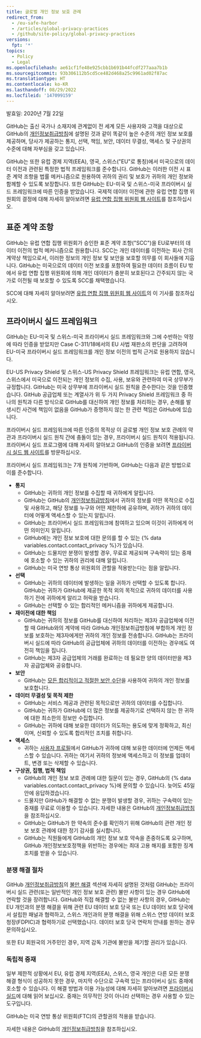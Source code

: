 ```yaml
---
title: 글로벌 개인 정보 보호 관례
redirect_from:
  - /eu-safe-harbor
  - /articles/global-privacy-practices
  - /github/site-policy/global-privacy-practices
versions:
  fpt: '*'
topics:
  - Policy
  - Legal
ms.openlocfilehash: ae61cf1fe48e925cbb1b691b44fcdf277aaa7b1b
ms.sourcegitcommit: 93b306112b5cd5ce482d468a25c9961ad02f87ac
ms.translationtype: HT
ms.contentlocale: ko-KR
ms.lasthandoff: 08/29/2022
ms.locfileid: '147099159'
---
```

발효일: 2020년 7월 22일

GitHub는 출신 국가나 소재지에 관계없이 전 세계 모든 사용자와 고객을 대상으로 GitHub의 [개인정보취급방침](/github/site-policy/github-privacy-statement#githubs-global-privacy-practices)에 설명된 것과 같이 똑같이 높은 수준의 개인 정보 보호를 제공하며, 당사가 제공하는 통지, 선택, 책임, 보안, 데이터 무결성, 액세스 및 구상권의 수준에 대해 자부심을 갖고 있습니다. 

GitHub는 또한 유럽 경제 지역(EEA), 영국, 스위스("EU"로 통칭)에서 미국으로의 데이터 이전과 관련된 특정한 법적 프레임워크를 준수합니다. GitHub는 이러한 이전 시 표준 계약 조항을 법률 메커니즘으로 원용하여 귀하의 권리 및 보호가 귀하의 개인 정보와 함께할 수 있도록 보장합니다. 또한 GitHub는 EU-미국 및 스위스-미국 프라이버시 실드 프레임워크에 따른 인증을 받았습니다. 국제적 데이터 이전에 관한 유럽 연합 집행 위원회의 결정에 대해 자세히 알아보려면 [유럽 연합 집행 위원회 웹 사이트](https://ec.europa.eu/info/law/law-topic/data-protection/international-dimension-data-protection_en)를 참조하십시오.

## 표준 계약 조항

GitHub는 유럽 연합 집행 위원회가 승인한 표준 계약 조항("SCC")을 EU로부터의 데이터 이전의 법적 메커니즘으로 원용합니다. SCC는 개인 데이터를 이전하는 회사 간의 계약상 책임으로서, 이러한 정보의 개인 정보 및 보안을 보호할 의무를 이 회사들에 지웁니다. GitHub는 미국으로의 데이터 이전 보호를 포함하여 필요한 데이터 흐름이 EU 밖에서 유럽 연합 집행 위원회에 의해 개인 데이터가 충분히 보호된다고 간주되지 않는 국가로 이전될 때 보호할 수 있도록 SCC를 채택했습니다. 

SCC에 대해 자세히 알아보려면 [유럽 연합 집행 위원회 웹 사이트](https://ec.europa.eu/info/law/law-topic/data-protection/international-dimension-data-protection/standard-contractual-clauses-scc_en)의 이 기사를 참조하십시오. 

## 프라이버시 실드 프레임워크

GitHub는 EU-미국 및 스위스-미국 프라이버시 실드 프레임워크와 그에 수반하는 약정에 따라 인증을 받았지만 Case C-311/18에서의 EU 사법 재판소의 판단을 고려하여 EU-미국 프라이버시 실드 프레임워크를 개인 정보 이전의 법적 근거로 원용하지 않습니다.

EU-US Privacy Shield 및 스위스-US Privacy Shield 프레임워크는 유럽 연합, 영국, 스위스에서 미국으로 이전되는 개인 정보의 수집, 사용, 보유와 관련하여 미국 상무부가 규정합니다. GitHub는 미국 상무부에 프라이버시 실드 원칙을 준수한다는 것을 인증했습니다. GitHub 공급업체 또는 계열사가 위 두 가지 Privacy Shield 프레임워크 중 하나의 원칙과 다른 방식으로 GitHub를 대신하여 개인 정보를 처리하는 경우, 손해를 발생시킨 사건에 책임이 없음을 GitHub가 증명하지 않는 한 관련 책임은 GitHub에 있습니다.

프라이버시 실드 프레임워크에 따른 인증의 목적상 이 글로벌 개인 정보 보호 관례의 약관과 프라이버시 실드 원칙 간에 충돌이 있는 경우, 프라이버시 실드 원칙이 적용됩니다. 프라이버시 실드 프로그램에 대해 자세히 알아보고 GitHub의 인증을 보려면 [프라이버시 실드 웹 사이트](https://www.privacyshield.gov/)를 방문하십시오.

프라이버시 실드 프레임워크는 7개 원칙에 기반하며, GitHub는 다음과 같은 방법으로 이를 준수합니다.

- **통지**
  - GitHub는 귀하의 개인 정보를 수집할 때 귀하에게 알립니다.
  - GitHub는 GitHub의 [개인정보취급방침](/articles/github-privacy-statement/)에서 귀하의 정보를 어떤 목적으로 수집 및 사용하고, 해당 정보를 누구와 어떤 제한하에 공유하며, 귀하가 귀하의 데이터에 어떻게 액세스할 수 있는지 알립니다.
  - GitHub는 프라이버시 실드 프레임워크에 참여하고 있으며 이것이 귀하에게 어떤 의미인지 알립니다.
  - GitHub에는 개인 정보 보호에 대한 문의를 할 수 있는 {% data variables.contact.contact_privacy %}가 있습니다.
  - GitHub는 드물지만 분쟁이 발생할 경우, 무료로 제공되며 구속력이 있는 중재에 호소할 수 있는 귀하의 권리에 대해 알립니다.
  - GitHub는 미국 연방 통상 위원회의 관할을 적용받는다는 점을 알립니다.
- **선택**
  - GitHub는 귀하의 데이터에 발생하는 일을 귀하가 선택할 수 있도록 합니다. GitHub는 귀하가 GitHub에 제공한 목적 외의 목적으로 귀하의 데이터를 사용하기 전에 귀하에게 알리고 허락을 받습니다.
  - GitHub는 선택할 수 있는 합리적인 메커니즘을 귀하에게 제공합니다.
- **재이전에 대한 책임**
  - GitHub는 귀하의 정보를 GitHub를 대신하여 처리하는 제3자 공급업체에 이전할 때 GitHub와의 계약에 따라 GitHub 개인정보취급방침에 부합하게 개인 정보를 보호하는 제3자에게만 귀하의 개인 정보를 전송합니다. GitHub는 프라이버시 실드에 따라 GitHub의 공급업체에 귀하의 데이터를 이전하는 경우에도 여전히 책임을 집니다.
  - GitHub는 제3자 공급업체의 거래를 완료하는 데 필요한 양의 데이터만을 제3자 공급업체와 공유합니다.
- **보안**
  - GitHub는 [모든 합리적이고 적절한 보안 수단](https://github.com/security)을 사용하여 귀하의 개인 정보를 보호합니다.
- **데이터 무결성 및 목적 제한**
  - GitHub는 서비스 제공과 관련된 목적으로만 귀하의 데이터를 수집합니다.
  - GitHub는 귀하가 GitHub에 더 많은 정보를 제공하기로 선택하지 않는 한 귀하에 대한 최소한의 정보만 수집합니다.
  - GitHub는 귀하에 대해 보유한 데이터가 의도하는 용도에 맞게 정확하고, 최신이며, 신뢰할 수 있도록 합리적인 조치를 취합니다.
- **액세스**
  - 귀하는 [사용자 프로필](https://github.com/settings/profile)에서 GitHub가 귀하에 대해 보유한 데이터에 언제든 액세스할 수 있습니다. 귀하는 여기서 귀하의 정보에 액세스하고 이 정보를 업데이트, 변경 또는 삭제할 수 있습니다.
- **구상권, 집행, 법적 책임**
  - GitHub의 개인 정보 보호 관례에 대한 질문이 있는 경우, GitHub의 {% data variables.contact.contact_privacy %}에 문의할 수 있습니다. 늦어도 45일 안에 응답하겠습니다.
  - 드물지만 GitHub가 해결할 수 없는 분쟁이 발생할 경우, 귀하는 구속력이 있는 중재를 무료로 이용할 수 있습니다. 자세한 내용은 GitHub의 [개인정보취급방침](/articles/github-privacy-statement/)을 참조하십시오.
  - GitHub는 GitHub가 한 약속의 준수를 확인하기 위해 GitHub의 관련 개인 정보 보호 관례에 대한 정기 감사를 실시합니다.
  - GitHub는 직원들에게 GitHub의 개인 정보 보호 약속을 존중하도록 요구하며, GitHub 개인정보보호정책을 위반하는 경우에는 최대 고용 해지를 포함한 징계 조치를 받을 수 있습니다.


### 분쟁 해결 절차

GitHub [개인정보취급방침](/github/site-policy/github-privacy-statement)의 [불만 해결](/github/site-policy/github-privacy-statement#resolving-complaints) 섹션에 자세히 설명된 것처럼 GitHub는 프라이버시 실드 관련(또는 일반적인 개인 정보 보호 관련) 불만 사항이 있는 경우 GitHub에 연락할 것을 장려합니다. GitHub와 직접 해결할 수 없는 불만 사항의 경우, GitHub는 EU 개인과의 분쟁 해결을 위해 관련 EU 데이터 보호 당국 또는 EU 데이터 보호 당국에서 설립한 패널과 협력하고, 스위스 개인과의 분쟁 해결을 위해 스위스 연방 데이터 보호 청장(FDPIC)과 협력하기로 선택했습니다. 데이터 보호 당국 연락처 안내를 원하는 경우 문의하십시오.

또한 EU 회원국의 거주민인 경우, 지역 감독 기관에 불만을 제기할 권리가 있습니다.

### 독립적 중재

일부 제한적 상황에서 EU, 유럽 경제 지역(EEA), 스위스, 영국 개인은 다른 모든 분쟁 해결 형식이 성공하지 못한 경우, 마지막 수단으로 구속력 있는 프라이버시 실드 중재에 호소할 수 있습니다. 이 해결 방법과 이용 가능성에 대해 자세히 알아보려면 [프라이버시 실드](https://www.privacyshield.gov/article?id=ANNEX-I-introduction)에 대해 읽어 보십시오. 중재는 의무적인 것이 아니라 선택하는 경우 사용할 수 있는 도구입니다.

GitHub는 미국 연방 통상 위원회(FTC)의 관할권의 적용을 받습니다.
  
자세한 내용은 GitHub의 [개인정보취급방침](/articles/github-privacy-statement/)을 참조하십시오.

